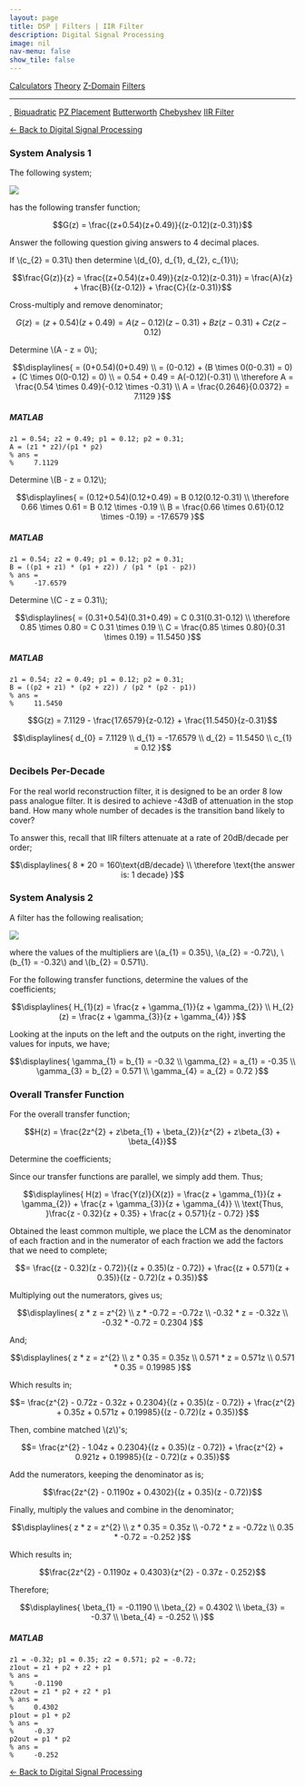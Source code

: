 ```yaml
---
layout: page
title: DSP | Filters | IIR Filter
description: Digital Signal Processing
image: nil
nav-menu: false
show_tile: false
---
```


<script type="text/javascript" id="MathJax-script" async
  src="https://cdn.jsdelivr.net/npm/mathjax@3/es5/tex-mml-chtml.js">
</script>
<script>
MathJax = {
  tex: {
    inlineMath: [['\\(', '\\)']]
  }
};
</script>

<a href="../calculators.html" class="button small">Calculators</a>
<a href="../theory" class="button small">Theory</a>
<a href="../z-domain" class="button small">Z-Domain</a>
<a href="../filters" class="button special small">Filters</a>

<hr />

<a href="./" style="border-bottom: none;"><i class="icon fa-home">&nbsp;</i></a>
<a href="biquad.html" class="button small">Biquadratic</a>
<a href="pz-placement.html" class="button small">PZ Placement</a>
<a href="butterworth.html" class="button small">Butterworth</a>
<a href="chebyshev-type-1.html" class="button small">Chebyshev</a>
<a href="iir-filter.html" class="button special small">IIR Filter</a>

<a href="/digital-signal-processing">&#x2190; Back to Digital Signal Processing</a>

### System Analysis 1

The following system;

<img src="/assets/images/dsp/filter1.png" />

has the following transfer function;

$$G(z) = \frac{(z+0.54)(z+0.49)}{(z-0.12)(z-0.31)}$$

Answer the following question giving answers to 4 decimal places.

If \\(c_{2} = 0.31\\) then determine \\(d_{0}, d_{1}, d_{2}, c_{1}\\);

$$\frac{G(z)}{z} = \frac{(z+0.54)(z+0.49)}{z(z-0.12)(z-0.31)} = \frac{A}{z} + \frac{B}{(z-0.12)} + \frac{C}{(z-0.31)}$$

Cross-multiply and remove denominator;

$$G(z) = (z+0.54)(z+0.49) = A(z-0.12)(z-0.31)+Bz(z-0.31)+Cz(z-0.12)$$

Determine \\(A - z = 0\\);

$$\displaylines{
= (0+0.54)(0+0.49) \\
= (0-0.12) + (B \times 0(0-0.31) = 0) + (C \times 0(0-0.12) = 0) \\
= 0.54 + 0.49 = A(-0.12)(-0.31) \\
\therefore A = \frac{0.54 \times 0.49}{-0.12 \times -0.31} \\
A = \frac{0.2646}{0.0372} = 7.1129
}$$

##### MATLAB

    z1 = 0.54; z2 = 0.49; p1 = 0.12; p2 = 0.31;
    A = (z1 * z2)/(p1 * p2)
    % ans =
    %     7.1129

Determine \\(B - z = 0.12\\);

$$\displaylines{
= (0.12+0.54)(0.12+0.49) = B 0.12(0.12-0.31) \\
\therefore 0.66 \times 0.61 = B 0.12 \times -0.19 \\
B = \frac{0.66 \times 0.61}{0.12 \times -0.19} = -17.6579
}$$

##### MATLAB

    z1 = 0.54; z2 = 0.49; p1 = 0.12; p2 = 0.31;
    B = ((p1 + z1) * (p1 + z2)) / (p1 * (p1 - p2))
    % ans =
    %     -17.6579

Determine \\(C - z = 0.31\\);

$$\displaylines{
= (0.31+0.54)(0.31+0.49) = C 0.31(0.31-0.12) \\
\therefore 0.85 \times 0.80 = C 0.31 \times 0.19 \\
C = \frac{0.85 \times 0.80}{0.31 \times 0.19} = 11.5450
}$$

##### MATLAB

    z1 = 0.54; z2 = 0.49; p1 = 0.12; p2 = 0.31;
    B = ((p2 + z1) * (p2 + z2)) / (p2 * (p2 - p1))
    % ans =
    %     11.5450

$$G(z) = 7.1129 - \frac{17.6579}{z-0.12} + \frac{11.5450}{z-0.31}$$

$$\displaylines{
d_{0} = 7.1129 \\
d_{1} = -17.6579 \\
d_{2} = 11.5450 \\
c_{1} = 0.12
}$$


### Decibels Per-Decade

For the real world reconstruction filter, it is designed to be an order 8 low pass analogue filter. It is desired to achieve -43dB of attenuation in the stop band. How many whole number of decades is the transition band likely to cover?

To answer this, recall that IIR filters attenuate at a rate of 20dB/decade per order;

$$\displaylines{
8 * 20 = 160\text{dB/decade} \\
\therefore \text{the answer is: 1 decade}
}$$

### System Analysis 2

A filter has the following realisation;

<img src="/assets/images/dsp/filter2.png" />

where the values of the multipliers are \\(a_{1} = 0.35\\), \\(a_{2} = -0.72\\), \\(b_{1} = -0.32\\) and \\(b_{2} = 0.571\\).

For the following transfer functions, determine the values of the coefficients;

$$\displaylines{
H_{1}(z) = \frac{z + \gamma_{1}}{z + \gamma_{2}} \\
H_{2}(z) = \frac{z + \gamma_{3}}{z + \gamma_{4}}
}$$

Looking at the inputs on the left and the outputs on the right, inverting the values for inputs, we have;

$$\displaylines{
\gamma_{1} = b_{1} = -0.32 \\
\gamma_{2} = a_{1} = -0.35 \\
\gamma_{3} = b_{2} = 0.571 \\
\gamma_{4} = a_{2} = 0.72
}$$

### Overall Transfer Function

For the overall transfer function;

$$H(z) = \frac{2z^{2} + z\beta_{1} + \beta_{2}}{z^{2} + z\beta_{3} + \beta_{4}}$$

Determine the coefficients;

Since our transfer functions are parallel, we simply add them. Thus;

$$\displaylines{
H(z) = \frac{Y(z)}{X(z)} = \frac{z + \gamma_{1}}{z + \gamma_{2}} + \frac{z + \gamma_{3}}{z + \gamma_{4}} \\
\text{Thus, }\frac{z - 0.32}{z + 0.35} + \frac{z + 0.571}{z - 0.72}
}$$

Obtained the least common multiple, we place the LCM as the denominator of each fraction and in the numerator of each fraction we add the factors that we need to complete;

$$= \frac{(z - 0.32)(z - 0.72)}{(z + 0.35)(z - 0.72)} + \frac{(z + 0.571)(z + 0.35)}{(z - 0.72)(z + 0.35)}$$

Multiplying out the numerators, gives us;

$$\displaylines{
z * z = z^{2} \\
z * -0.72 = -0.72z \\
-0.32 * z = -0.32z \\
-0.32 * -0.72 = 0.2304
}$$

And;

$$\displaylines{
z * z = z^{2} \\
z * 0.35 = 0.35z \\
0.571 * z = 0.571z \\
0.571 * 0.35 = 0.19985
}$$

Which results in;

$$= \frac{z^{2} - 0.72z - 0.32z + 0.2304}{(z + 0.35)(z - 0.72)} + \frac{z^{2} + 0.35z + 0.571z + 0.19985}{(z - 0.72)(z + 0.35)}$$

Then, combine matched \\(z\\)'s;

$$= \frac{z^{2} - 1.04z + 0.2304}{(z + 0.35)(z - 0.72)} + \frac{z^{2} + 0.921z + 0.19985}{(z - 0.72)(z + 0.35)}$$

Add the numerators, keeping the denominator as is;

$$\frac{2z^{2} - 0.1190z + 0.4302}{(z + 0.35)(z - 0.72)}$$

Finally, multiply the values and combine in the denominator;

$$\displaylines{
z * z = z^{2} \\
z * 0.35 = 0.35z \\
-0.72 * z = -0.72z \\
0.35 * -0.72 = -0.252
}$$

Which results in;

$$\frac{2z^{2} - 0.1190z + 0.4303}{z^{2} - 0.37z - 0.252}$$

Therefore;

$$\displaylines{
\beta_{1} = -0.1190 \\
\beta_{2} = 0.4302 \\
\beta_{3} = -0.37 \\
\beta_{4} = -0.252 \\
}$$

##### MATLAB

    z1 = -0.32; p1 = 0.35; z2 = 0.571; p2 = -0.72;
    z1out = z1 + p2 + z2 + p1
    % ans =
    %     -0.1190
    z2out = z1 * p2 + z2 * p1
    % ans =
    %     0.4302
    p1out = p1 + p2
    % ans =
    %     -0.37
    p2out = p1 * p2
    % ans =
    %     -0.252

<a href="/digital-signal-processing">&#x2190; Back to Digital Signal Processing</a>